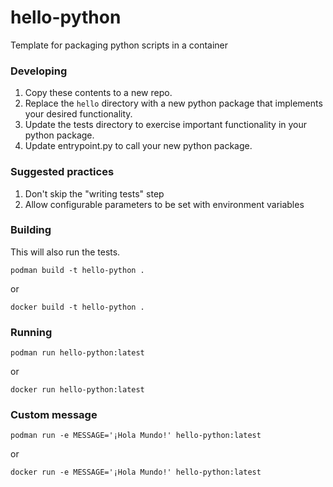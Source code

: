 # hello-python
Template for packaging python scripts in a container

### Developing

1. Copy these contents to a new repo.
2. Replace the `hello` directory with a new python package that implements your desired functionality.
3. Update the tests directory to exercise important functionality in your python package.
4. Update entrypoint.py to call your new python package.

### Suggested practices

1. Don't skip the "writing tests" step
2. Allow configurable parameters to be set with environment variables

### Building
This will also run the tests.

    podman build -t hello-python .
    
or

    docker build -t hello-python .
    
### Running

    podman run hello-python:latest
    
or

    docker run hello-python:latest
    
### Custom message

    podman run -e MESSAGE='¡Hola Mundo!' hello-python:latest
    
or

    docker run -e MESSAGE='¡Hola Mundo!' hello-python:latest
